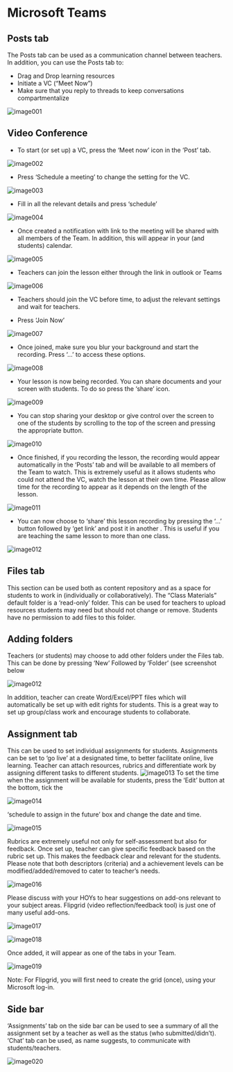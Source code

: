 

# Microsoft Teams

## Posts tab

The Posts tab can be used as a communication channel between teachers.
 In addition, you can use the Posts tab to:

- Drag and Drop learning resources
- Initiate a VC (“Meet Now”)
- Make sure that you reply to threads to keep conversations compartmentalize

![image001](/img/image001.jpg)

## Video Conference

- To start (or set up) a VC, press the ‘Meet now’ icon in the ‘Post’ tab.

![image002](/img/image002.jpg)

- Press ‘Schedule a meeting’ to change the setting for the VC.

![image003](/img/image003.jpg)


- Fill in all the relevant details and press ‘schedule’

![image004](/img/image005.jpg)


- Once created a notification with link to the meeting will be shared with all members of the Team. In addition, this will appear in your (and students) calendar.

![image005](/img/image006.jpg)


- Teachers can join the lesson either through the link in outlook or Teams

![image006](/img/image007.png)


- Teachers should join the VC before time, to adjust the relevant settings and wait for teachers.


- Press ‘Join Now’

![image007](/img/image008.jpg)


- Once joined, make sure you blur your background and start the recording. Press ‘…’ to access these options.

![image008](/img/image010.jpg)


- Your lesson is now being recorded. You can share documents and your screen with students. To do so press the ‘share’ icon.

![image009](/img/image013.jpg)








- You can stop sharing your desktop or give control over the screen to one of the students by scrolling to the top of the screen and pressing the appropriate button.

![image010](/img/image016.jpg)


- Once finished, if you recording the lesson, the recording would appear automatically in the ‘Posts’ tab and will be available to all members of the Team to watch. This is extremely useful as it allows students who could not attend the VC, watch the lesson at their own time. Please allow time for the recording to appear as it depends on the length of the lesson.

![image011](/img/image019.jpg)


- You can now choose to ‘share’ this lesson recording by pressing the ‘…’ button followed by ‘get link’ and post it
	in another . This is useful if you are teaching the same lesson to more than one class.

![image012](/img/image020.jpg)

## Files tab
This section can be used both as content repository and as a space for students to work in (individually or collaboratively).
The “Class Materials” default folder is a ‘read-only’ folder. This can be used for teachers to upload resources students
may need but should not change or remove. Students have no permission to add files to this folder.
##   Adding folders
Teachers (or students) may choose to add other folders under the Files tab. This can be done by pressing ‘New’ Followed by ‘Folder’ (see screenshot below

![image012](/img/image023.jpg)

In addition, teacher can create Word/Excel/PPT files which will automatically be set up with edit rights for students. This is a great way to set up group/class work and encourage students to collaborate.

## Assignment tab
This can be used to set individual assignments for students. Assignments can be set to ‘go live’ at a designated time, to better facilitate online, live learning. Teacher can attach resources, rubrics and differentiate work by assigning different tasks to different students.
![image013](/img/image024.jpg)
To set the time when the assignment will be available for students, press the ‘Edit’ button at the bottom, tick the 

![image014](/img/image025.jpg)

‘schedule to assign in the future’ box and change the date and time.

![image015](/img/image027.jpg)

Rubrics are extremely useful not only for self-assessment but also for feedback. Once set up, teacher can give specific feedback based on the rubric set up. This makes the feedback clear and relevant for the students. Please note that both descriptors (criteria) and a achievement levels can be modified/added/removed to cater to teacher’s needs.

![image016](/img/image026.jpg)

Please discuss with your HOYs to hear suggestions on add-ons relevant to your subject areas. Flipgrid (video reflection/feedback tool) is just one of many useful add-ons.

![image017](/img/image029.jpg)

![image018](/img/image028.jpg)

Once added, it will appear as one of the tabs in your Team.

![image019](/img/image030.png)

Note: For Flipgrid, you will first need to create the grid (once), using your Microsoft log-in.


## Side bar
‘Assignments’ tab on the side bar can be used to see a summary of all the assignment set by a teacher as well as the status (who submitted/didn’t).
‘Chat’ tab can be used, as name suggests, to communicate with students/teachers.

![image020](/img/image031.jpg)

